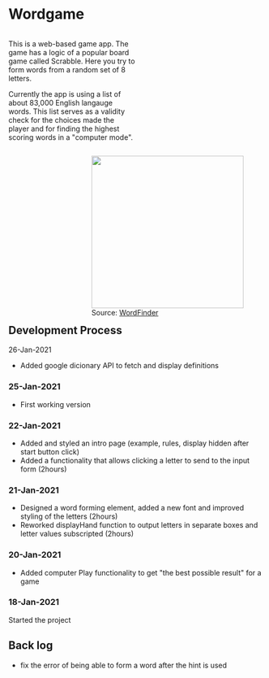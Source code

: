<h1>Wordgame</h1>
<div style="width:50%; display:inline; float:left">
<p>This is a web-based game app. The game has a logic of a popular board game called Scrabble. Here you try to form words from a random set of 8 letters.</p>
<p>
Currently the app is using a list of about 83,000 English langauge words. This list serves as a validity check for the choices made the player and for finding the highest scoring words in a "computer mode".</p>
</div>
<figure style="display:inline; float:right">
  <img src="https://storage.googleapis.com/ltkcms.appspot.com/fs/wfa/images/cover/scrabble-tiles-full-alphabet.base" width="300">
  <figcaption>Source: <a href="https://wordfinder.yourdictionary.com/blog/scrabble-letter-tile-fonts/">WordFinder</a></figcaption> 
</figure>


<h2 style="clear:both">Development Process</h2>

26-Jan-2021
- Added google dicionary API to fetch and display definitions
### 25-Jan-2021
- First working version
### 22-Jan-2021
- Added and styled an intro page (example, rules, display hidden after start button click)
- Added a functionality that allows clicking a letter to send to the input form (2hours)  
### 21-Jan-2021
- Designed a word forming element, added a new font and improved styling of the letters (2hours) 
- Reworked displayHand function to output letters in separate boxes and letter values subscripted (2hours)
### 20-Jan-2021
- Added computer Play functionality to get "the best possible result" for a game
### 18-Jan-2021
Started the project

## Back log
- fix the error of being able to form a word after the hint is used